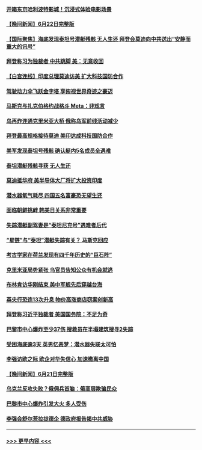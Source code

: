 #### [开箱东京哈利波特影城！沉浸式体验电影场景](../pages/prog202/a103736548.md?t=06231243) 
#### [【晚间新闻】6月22日完整版](../pages/prog202/a103736442.md?t=06231243) 
#### [【国际聚焦】海底发现泰坦号潜艇残骸 无人生还 拜登会莫迪向中共送出“安静而重大的讯号”](../pages/prog202/a103736446.md?t=06231243) 
#### [拜登称习为独裁者 中共跳脚 美：无意收回](../pages/prog202/a103736448.md?t=06231243) 
#### [【白宫连线】印度总理莫迪访美 扩大科技国防合作](../pages/prog202/a103736441.md?t=06231243) 
#### [驾驶动力伞飞跃金字塔  享俯视世界奇迹之豪迈](../pages/prog202/a103736369.md?t=06231243) 
#### [马斯克与扎克伯格约战格斗 Meta：非戏言](../pages/prog202/a103736359.md?t=06231243) 
#### [乌再炸连通克里米亚大桥 俄称乌军前线活动减少](../pages/prog202/a103736372.md?t=06231243) 
#### [拜登最高规格接待莫迪 美印达成科技国防合作](../pages/prog202/a103736358.md?t=06231243) 
#### [美军发现泰坦号残骸 确认艇内5名成员全遇难](../pages/prog202/a103736354.md?t=06231243) 
#### [泰坦潜艇残骸寻获 无人生还](../pages/prog202/a103736301.md?t=06231243) 
#### [莫迪抵华府 美半导体大厂将扩大投资印度](../pages/prog202/a103736194.md?t=06231243) 
#### [潜水器氧气耗尽 四国五名富豪恐无望生还](../pages/prog202/a103736196.md?t=06231243) 
#### [面临朝鲜挑衅 韩美日关系非常重要](../pages/prog202/a103736199.md?t=06231243) 
#### [失踪潜艇副驾妻是“泰坦尼克号”遇难者后代](../pages/prog202/a103736106.md?t=06231243) 
#### [“星链”与“泰坦”潜艇失踪有关？ 马斯克回应](../pages/prog202/a103736017.md?t=06231243) 
#### [考古学家在荷兰发现有四千年历史的“巨石阵”](../pages/prog202/a103736003.md?t=06231243) 
#### [克里米亚局势紧张 乌官员告知公众有机会就逃](../pages/prog202/a103736011.md?t=06231243) 
#### [布林肯访华刚结束 美中军舰先后穿越台海](../pages/prog202/a103735991.md?t=06231243) 
#### [英央行恐连13次升息 物价高涨商店窃案创新高](../pages/prog202/a103735970.md?t=06231243) 
#### [拜登称习近平独裁者 美国国务院：不足为奇](../pages/prog202/a103735929.md?t=06231243) 
#### [巴黎市中心爆炸至少37伤 搜救员在半塌建筑搜寻2失踪](../pages/prog202/a103735931.md?t=06231243) 
#### [受困海底逾3天 英男忆恶梦：潜水器失联太可怕](../pages/prog202/a103735922.md?t=06231243) 
#### [李强访欧之际 欧企对华失信心 加速撤离中国](../pages/prog202/a103735891.md?t=06231243) 
#### [【晚间新闻】6月21日完整版](../pages/prog202/a103735786.md?t=06231243) 
#### [乌克兰反攻失败？俄佣兵首脑：俄高层欺骗民众](../pages/prog202/a103735846.md?t=06231243) 
#### [巴黎市中心爆炸引发大火 多人受伤](../pages/prog202/a103735788.md?t=06231243) 
#### [李强会舒尔茨拉拢德企 德政府报告揭中共威胁](../pages/prog202/a103735794.md?t=06231243) 

----
#### [ >>> 更早内容 <<< ](../indexes/prog202-earlier.md)
